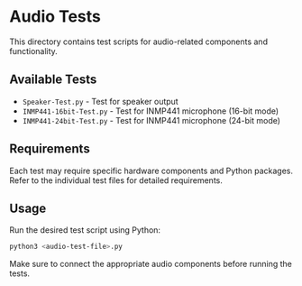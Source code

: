 # Audio Tests

This directory contains test scripts for audio-related components and functionality.

## Available Tests

- `Speaker-Test.py` - Test for speaker output
- `INMP441-16bit-Test.py` - Test for INMP441 microphone (16-bit mode)
- `INMP441-24bit-Test.py` - Test for INMP441 microphone (24-bit mode)

## Requirements

Each test may require specific hardware components and Python packages. Refer to the individual test files for detailed requirements.

## Usage

Run the desired test script using Python:

```bash
python3 <audio-test-file>.py
```

Make sure to connect the appropriate audio components before running the tests. 